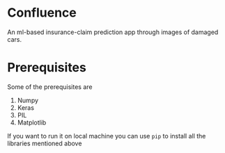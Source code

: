 # Confluence
An ml-based insurance-claim prediction app through images of damaged cars.

# Prerequisites
Some of the prerequisites are 
1. Numpy
2. Keras
3. PIL
4. Matplotlib

If you want to run it on local machine you can use <code>pip</code> to install all the libraries mentioned above

